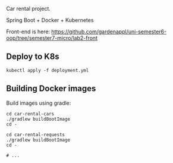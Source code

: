 Car rental project.

Spring Boot + Docker + Kubernetes

Front-end is here:
https://github.com/gardenappl/uni-semester6-oop/tree/semester7-micro/lab2-front

## Deploy to K8s

`kubectl apply -f deployment.yml`

## Building Docker images

Build images using gradle:

```
cd car-rental-cars
./gradlew buildBootImage
cd -

cd car-rental-requests
./gradlew buildBootImage
cd -

# ...
```
